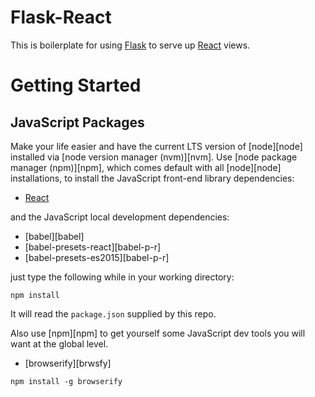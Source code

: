 # Flask-React

This is boilerplate for using [Flask][flask] to serve up [React][react] views.

# Getting Started

## JavaScript Packages

Make your life easier and have the current LTS version of [node][node] installed via [node version manager (nvm)][nvm]. Use [node package manager (npm)][npm], which comes default with all [node][node] installations, to install the JavaScript front-end library dependencies:

* [React][react]

and the JavaScript local development dependencies:

* [babel][babel]
* [babel-presets-react][babel-p-r]
* [babel-presets-es2015][babel-p-r]

just type the following while in your working directory:

`npm install`

It will read the `package.json` supplied by this repo.

Also use [npm][npm] to get yourself some JavaScript dev tools you will want at the global level.

* [browserify][brwsfy]

`npm install -g browserify`

[flask]: http://flask.pocoo.org/
[react]: http://facebook.github.io/react

